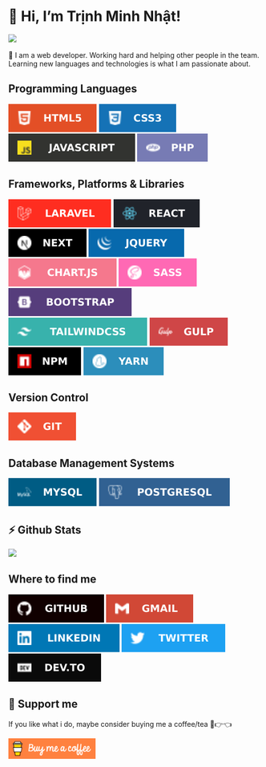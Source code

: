 # 👋 Hi, I’m Trịnh Minh Nhật!
<img src="https://komarev.com/ghpvc/?username=trinhminhnhat&color=blue">

🌱 I am a web developer. Working hard and helping other people in the team. Learning new languages and technologies is what I am passionate about.

## Programming Languages
<img alt="HTML5" src="./images/icons/html.svg"> <img alt="CSS3" src="./images/icons/css.svg"> <img alt="JavaScript" src="./images/icons/javascript.svg"> <img alt="PHP" src="./images/icons/php.svg">

## Frameworks, Platforms & Libraries
<img alt="Laravel" src="./images/icons/laravel.svg"> <img alt="React" src="./images/icons/react.svg"> <img alt="Next JS" src="./images/icons/nextjs.svg"> <img alt="jQuery" src="./images/icons/jquery.svg"> <img alt="Chart.js" src="./images/icons/chartjs.svg"> <img alt="SASS" src="./images/icons/sass.svg"> <img alt="Bootstrap" src="./images/icons/bootstrap.svg"> <img alt="TailwindCSS" src="./images/icons/tailwindcss.svg"> <img alt="Gulp" src="./images/icons/gulp.svg"> <img alt="NPM" src="./images/icons/npm.svg"> <img alt="Yarn" src="./images/icons/yarn.svg">

## Version Control
<img alt="Git" src="./images/icons/git.svg">

## Database Management Systems
<img alt="MySQL" src="./images/icons/mysql.svg"> <img alt="PostgresSQL" src="./images/icons/postgresql.svg">

## ⚡ Github Stats
<img src="https://github-readme-stats.vercel.app/api?username=trinhminhnhat&theme=default&show_icons=true&count_private=true">

## Where to find me
<a target="_blank" href="https://github.com/trinhminhnhat"/><img alt="GitHub" src="./images/icons/github.svg"></a>
<a target="_blank" href="mailto:trinhmnhat@gmail.com"/><img alt="Gmail" src="./images/icons/gmail.svg"></a> <a target="_blank" href="https://www.linkedin.com/in/trinhminhnhat"/><img alt="LinkedIn" src="./images/icons/linkedin.svg"></a> <a target="_blank" href="https://twitter.com/nhattrinhminh"/><img alt="Twitter" src="./images/icons/twitter.svg"></a> <a target="_blank" href="https://dev.to/trinhminhnhat"/><img alt="DevTo" src="./images/icons/devto.svg"></a>

## 🚀 Support me
If you like what i do, maybe consider buying me a coffee/tea 🥺👉👈

<div><a href="https://www.buymeacoffee.com/trinhminhnhat" target="_blank"><img src="./images/icons/buymeacoffee.webp" alt="Buy Me A Coffee" height="41" width="174"></a></div>
